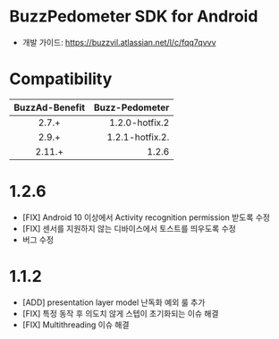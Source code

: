 # BuzzPedometer SDK for Android

* 개발 가이드: https://buzzvil.atlassian.net/l/c/fqq7qvvv


# Compatibility
| BuzzAd-Benefit | Buzz-Pedometer |
|:--------------:| --------------:|
| 2.7.+          | 1.2.0-hotfix.2 |
| 2.9.+          | 1.2.1-hotfix.2.|
| 2.11.+         | 1.2.6          |

# 1.2.6
* [FIX] Android 10 이상에서 Activity recognition permission 받도록 수정
* [FIX] 센서를 지원하지 않는 디바이스에서 토스트를 띄우도록 수정
* 버그 수정

# 1.1.2
* [ADD] presentation layer model 난독화 예외 룰 추가
* [FIX] 특정 동작 후 의도치 않게 스텝이 초기화되는 이슈 해결
* [FIX] Multithreading 이슈 해결
